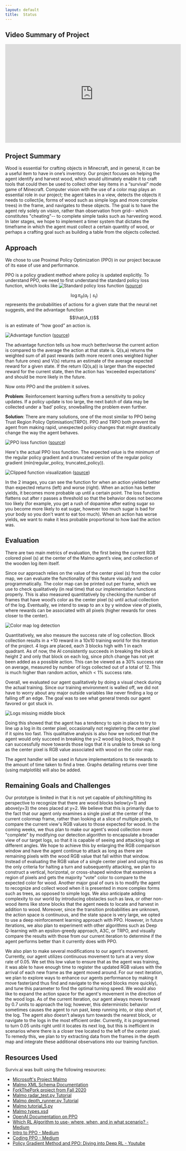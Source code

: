 ```yaml
---
layout: default
title:  Status
---
```

## Video Summary of Project
<iframe width="560" height="315" src="https://www.youtube.com/embed/_RrEJiJDdLg" frameborder="0" allow="accelerometer; autoplay; clipboard-write; encrypted-media; gyroscope; picture-in-picture" allowfullscreen></iframe>

## Project Summary
Wood is essential for crafting objects in Minecraft, and in general, it can be a useful item to have in one’s inventory. Our project focuses on helping the agent identify and harvest wood, which would ultimately enable it to craft tools that could then be used to collect other key items in a “survival” mode game of Minecraft. Computer vision with the use of a color map plays an essential role in our project; the agent takes in a view, detects the objects it needs to collect(ie, forms of wood such as simple logs and more complex trees) in the frame, and navigates to these objects. The goal is to have the agent rely solely on vision, rather than observation from grid-- which constitutes "cheating"-- to complete simple tasks such as harvesting wood. In later stages, we hope to implement a timer system that dictates the timeframe in which the agent must collect a certain quantity of wood, or perhaps a crafting goal such as building a table from the objects collected.

## Approach
We chose to use Proximal Policy Optimization (PPO) in our project because of its ease of use and performance.

PPO is a policy gradient method where policy is updated explicitly. To understand PPO, we need to first understand the standard policy loss function, which looks like ![Standard policy loss function](images/standard_policy_loss.png) ([source](https://lilianweng.github.io/lil-log/2018/04/08/policy-gradient-algorithms.html#trpo))

$$\log\pi_{\theta}(a_{t}\mid s_{t})$$ represents the probabilities of actions for a given state that the neural net suggests, and the advantage function $$\hat{A_t}$$ is an estimate of “how good” an action is.


![Advantage function](images/advantage_function.png) ([source](https://www.youtube.com/watch?v=5P7I-xPq8u8))

The advantage function tells us how much better/worse the current action is compared to the average the action at that state is. Q(s,a) returns the weighted sum of all past rewards (with more recent ones weighted higher than future ones) and V(s) returns an estimate of the average expected reward for a given state. If the return (Q(s,a)) is larger than the expected reward for the current state, then the action has 'exceeded expectations' and should be more likely in the future.

Now onto PPO and the problem it solves.

**Problem**: Reinforcement learning suffers from a sensitivity to policy updates. If a policy update is too large, the next batch of data may be collected under a ‘bad’ policy, snowballing the problem even further. 

**Solution**: There are many solutions, one of the most similar to PPO being Trust Region Policy Optimisation(TRPO). PPO and TRPO both prevent the agent from making rapid, unexpected policy changes that might drastically change the way the agent behaves. 

![PPO loss function](images/ppo_policy_loss.png) ([source](https://lilianweng.github.io/lil-log/2018/04/08/policy-gradient-algorithms.html#trpo))

Here's the actual PPO loss function. The expected value is the minimum of the regular policy gradient and a truncated version of the regular policy gradient (min(regular_policy, truncated_policy)).


![Clipped function visualization](images/clipped_functions.png) ([source](https://arxiv.org/abs/1707.06347))

In the 2 images, you can see the function for when an action yielded better than expected returns (left) and worse (right). When an action has better yields, it becomes more probable up until a certain point. The loss function flattens out after r passes a threshold so that the behavior does not become too likely (for example, you get a rush of dopamine after eating sugar so you become more likely to eat sugar, however too much sugar is bad for your body so you don't want to eat too much). When an action has worse yields, we want to make it less probable proportional to how bad the action was.

## Evaluation
There are two main metrics of evaluation, the first being the current RGB colored pixel (s) at the center of the Malmo agent’s view, and collection of the wooden log item itself.

Since our approach relies on the value of the center pixel (s) from the color map, we can evaluate the functionality of this feature visually and programmatically. The color map can be printed out per frame, which we use to check qualitatively (in real time) that our implementation functions properly. This is also measured quantitatively by checking the number of frames that have wood’s color as the center pixel (s) until actual collection of the log. Eventually, we intend to swap to an x by y window view of pixels, where rewards can be associated with all pixels (higher rewards for ones closer to the center).

![Color map log detection](./images/logdetection.png)

Quantitatively, we also measure the success rate of log collection. Block collection results in a +10 reward in a 10x10 training world for this iteration of the project. 4 logs are placed, each 3 blocks high with 1 in each quadrant. As of now, the AI consistently succeeds in breaking the block at height 2 and only that block on each log, since pitch change has not yet been added as a possible action. This can be viewed as a 30% success rate on average, measured by number of logs collected out of a total of 12. This is much higher than random action, which < 1% success rate.

Overall, we evaluated our agent qualitatively by doing a visual check during the actual training. Since our training environment is walled off, we did not have to worry about any major outside variables like never finding a log or falling off an edge. The goal was to see what general trends our agent favored or got stuck in.

![Logs missing middle block](./images/choppedlogs.png)

Doing this showed that the agent has a tendency to spin in place to try to line up a log in its center pixel, occasionally not registering the center pixel if it spins too fast. This qualitative analysis is also how we noticed that the agent would only succeed in breaking the y=2 wood log block, though it can successfully move towards those logs that it is unable to break so long as the center pixel is RGB value associated with wood on the color map.

The agent handler <RewardForTimeTaken> will be used in future implementations to tie rewards to the amount of time taken to find a tree. Graphs detailing returns over time  (using matplotlib) will also be added.

## Remaining Goals and Challenges
Our prototype is limited in that it is not yet capable of pitching/tilting its perspective to recognize that there are wood blocks below(y=1) and above(y=3) the ones placed at y=2. We believe that this is primarily due to the fact that our agent only examines a single pixel at the center of the current colormap frame, rather than looking at a slice of multiple pixels, to compare the current view's RGB values to those expected for wood. In the coming weeks, we thus plan to make our agent's wood collection more "complete" by modifying our detection algorithm to encapsulate a broader view of our target logs, so that it is capable of seeing and attacking logs at different angles. We hope to achieve this by enlarging the RGB comparison window and have the agent continue to attack as long as there are remaining pixels with the wood RGB value that fall within that window. Instead of evaluating the RGB value of a single center pixel and using this as the only criteria for halting a turn and subsequently attacking, we plan to construct a vertical, horizontal, or cross-shaped window that examines a region of pixels and gets the majority "vote" color to compare to the expected color for wood. Another major goal of ours is to modify the agent to recognize and collect wood when it is presented in more complex forms such as trees, as opposed to simple logs. We also anticipate adding complexity to our world by introducing obstacles such as lava, or other non-wood items like stone blocks that the agent needs to locate and harvest in addition to wood. Moreover, since the transition probabilities are unknown, the action space is continuous, and the state space is very large, we opted to use a deep reinforcement learning approach with PPO. However, in future iterations, we also plan to experiment with other algorithms such as Deep Q-learning with an epsilon-greedy approach, A3C, or TRPO, and visually compare the results with those from our current iteration to determine if the agent performs better than it currently does with PPO. 

We also plan to make several modifications to our agent's movement. Currently, our agent utilizes continuous movement to turn at a very slow rate of 0.05. We set this low value to ensure that as the agent was training, it was able to have enough time to register the updated RGB values with the arrival of each new frame as the agent moved around. For our next iteration, we plan to explore ways to enhance our agents performance by making it move faster(and thus find and navigate to the wood blocks more quickly), and tune this parameter to find the optimal turning speed. We would also like to expand the action space for the agent's movement in the direction of the wood logs. As of the current iteration, our agent always moves forward by 0.7 units to approach the log; however, this deterministic behavior sometimes causes the agent to run past, keep running into, or stop short of, the log. The agent also doesn't always turn towards the nearest block, or navigate to the logs in the most efficient order. Currently, it is programmed to turn 0.05 units right until it locates its next log, but this is inefficient in scenarios where there is a closer tree located to the left of the center pixel. To remedy this, we plan to try extracting data from the frames in the depth map and integrate these additional observations into our training function.
 
## Resources Used
Surviv.ai was built using the following resources:<br>
- <a href="https://www.microsoft.com/en-us/research/project/project-malmo/">Microsoft's Project Malmo</a><br>
- <a href="https://microsoft.github.io/malmo/0.30.0/Schemas/Mission.html#element_AgentHandlers">Malmo XML Schema Documentation</a><br>
- <a href="https://github.com/kchian/ForkThePork">ForkThePork project from Fall 2020</a><br>
- <a href="https://github.com/microsoft/malmo/blob/master/Malmo/samples/Python_examples/radar_test.py">Malmo radar_test.py Tutorial</a><br>
- <a href="https://github.com/microsoft/malmo/blob/master/Malmo/samples/Python_examples/depth_map_runner.py">Malmo depth_runner.py Tutorial</a><br>
- <a href="http://microsoft.github.io/malmo/0.14.0/Python_Examples/Tutorial.pdf">Malmo tutorial_5.py</a><br>
- <a href="https://github.com/microsoft/malmo/blob/master/Schemas/Types.xsd">Malmo types.xsd</a><br>
- <a href="https://openai.com/blog/openai-baselines-ppo/">OpenAI Documentation on PPO</a><br>
- <a href="https://medium.com/datadriveninvestor/which-reinforcement-learning-rl-algorithm-to-use-where-when-and-in-what-scenario-e3e7617fb0b1#:~:text=It%20can%20be%20observed%20that,hence%20requires%20several%20add%2Dons.&text=TD3%20and%20TRPO%20work%20well,lack%20the%20faster%20convergence%20rate">Which RL Algorithm to use- where, when, and in what scenario? - Medium</a><br>
- <a href="https://medium.com/intro-to-artificial-intelligence/proximal-policy-optimization-ppo-a-policy-based-reinforcement-learning-algorithm-3cf126a7562d#:~:text=Proximal%20Policy%20Optimization(PPO)%2D,732%20Followers">Intro to PPO - Medium</a><br>
- <a href="https://medium.com/analytics-vidhya/coding-ppo-from-scratch-with-pytorch-part-3-4-82081ea58146">Coding PPO - Medium</a><br>
- <a href="https://www.youtube.com/watch?v=5P7I-xPq8u8">Policy Gradient Method and PPO: Diving into Deep RL - Youtube</a><br>